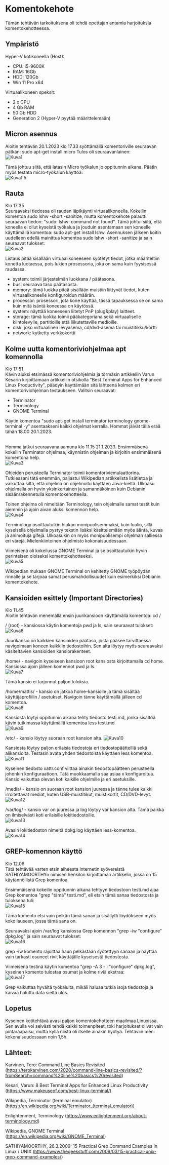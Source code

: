 # Komentokehote
Tämän tehtävän tarkoituksena oli tehdä opettajan antamia harjoituksia komentokehotteessa.

## Ympäristö

Hyper-V kotikoneella (Host):
- CPU: i5-9600K
- RAM: 16Gb
- HDD: 120Gb
- Win 11 Pro x64

Virtuaalikoneen speksit:
- 2 x CPU
- 4 Gb RAM
- 50 Gb HDD
- Generation 2 (Hyper-V pyytää määrittelemään)

## Micron asennus
Aloitin tehtävän 20.1.2023 klo 17.33 syöttämällä komentoriville seuraavan pätkän: sudo apt-get install micro
Tulos oli seuraavanlainen: </br>
![Kuva1](https://user-images.githubusercontent.com/122887740/213863049-2c372e43-66ab-4436-87d7-c7e7f9cae2b0.png) </br>

Tämä johtuu siitä, että latasin Micro työkalun jo oppitunnin aikana.
Päätin myös testata micro-työkalun käyttöä:</br>
![Kuva1 5](https://user-images.githubusercontent.com/122887740/213882865-2c48da5e-93a6-495a-92f4-8495531eff7d.png)</br>



## Rauta
Klo 17:35 </br>
Seuraavaksi tiedossa oli raudan läpikäynti virtuaalikoneella. Kokeilin komentoa sudo lshw -short -sanitize, mutta komentokehote palautti seuraavan tiedon: "sudo: lshw: command not found". Tämä johtui siitä, että koneella ei ollut kyseistä työkalua ja jouduin asentamaan sen koneelle käyttämällä komentoa: sudo apt-get install lshw.
Asennuksen jälkeen koitin uudelleen edellä mainittua komentoa sudo lshw -short -sanitize ja sain seuraavat tulokset: </br>
![Kuva2](https://user-images.githubusercontent.com/122887740/213863079-0555d014-e513-426b-ab37-d392de00d9a4.png) </br>

Listaus pitää sisällään virtuaalikoneeseen syötetyt tiedot, jotka määriteltiin konetta luotaessa, pois lukien prosessoria, joka on sama kuin fyysisessä raudassa.
- system: toimii järjestelmän luokkana / päätasona.
- bus: seuraava taso päätasosta.
- memory: tämä luokka pitää sisällään muistiin liittyvät tiedot, kuten virtuaalikoneelle konfiguroidun määrän.
- processor: prosessori, jota kone käyttää, tässä tapauksessa se on sama kuin mitä isäntä koneessa on käytössä.
- system: näyttää koneeseen liitetyt PnP (plug&play) laitteet.
- storage: tämä luokka toimii pääkategoriana sekä virtuaaliselle kiintolevylle, partitioille että liikutettaville medioille.
- disk: joko virtuaalinen levyasema, cd/dvd-asema tai muistitikku/kortti
- network: kytketty verkkokortti


## Kolme uutta komentoriviohjelmaa apt komennolla
Klo 17:51 </br>
Kävin aluksi etsimässä komentoriviohjelmia ja törmäsin artikkeliin Varun Kesarin kirjoittamaan artikkeliin otsikolla "Best Terminal Apps for Enhanced Linux Productivity", päädyin käyttämään sitä lähteenä kolmen eri komentoriviohjelman testaukseen. Valitsin seuraavat: </br>
- Terminator
- Terminology
- GNOME Terminal

Käytin komentoa "sudo apt-get install terminator terminology gnome-terminal -y" asentaakseni kaikki ohjelmat kerralla. Hommat jäivät tällä erää tähän 18.00 20.1.2023. </br> </br>

Homma jatkui seuraavana aamuna klo 11.15 21.1.2023.
Ensimmäisenä kokeilin Terminator ohjelmaa, käynnistin ohjelman ja kirjoitin ensimmäisenä komentona help. </br>
![Kuva3](https://user-images.githubusercontent.com/122887740/213863089-946de6a4-d140-4796-a8d6-9a867c2736cd.png) </br>


Ohjeiden perusteella Terminator toimii komentoriviemulaattorina. Tutkiessani tätä enemmän, paljastui Wikipedian artikkelista lisätietoa ja vaikuttaa siltä, että ohjelma on ohjelmoitu käyttäen Java-kieltä. Ulkoasu ohjelmalla on hyvin yksinkertainen ja samannäköinen kuin Debianin sisäänrakennetulla komentokehotteella. </br>

Toinen ohjelma oli nimeltään Terminology, tein ohjelmalle samat testit kuin aiemmin ja ajoin aivan aluksi komennon help. </br>
![Kuva4](https://user-images.githubusercontent.com/122887740/213863099-28c7ef10-51bc-4b98-9246-418d0e9150ea.png) </br>


Terminology osoittautuikin hiukan monipuolisemmaksi, kuin luulin, sillä kyseisellä ohjelmalla pystyy tekstin lisäksi käsittelemään myös ääntä, kuvaa ja animoituja gifejä. Ulkoasukin on myös monipuolisempi ohjelman salliessa eri värejä. Mielenkiintoinen ohjelmisto kokonaisuudessaan.

Viimeisenä oli kokeilussa GNOME Terminal ja se osoittautuikin hyvin perinteisen oloiseksi komentokehotteeksi. </br>
![Kuva5](https://user-images.githubusercontent.com/122887740/213863108-d069852d-6365-4ea3-82ea-f37c349b55ad.png) </br>


Wikipedian mukaan GNOME Terminal on kehitetty GNOME työpöydän rinnalle ja se tarjoaa samat perusmahdollisuudet kuin esimerkiksi Debianin komentokehote.



## Kansioiden esittely (Important Directories)
Klo 11.45 </br>
Aloitin tehtävän menemällä ensin juurikansioon käyttämällä komentoa: cd /

/ (root) - kansiossa käytin komentoja pwd ja ls, sain seuraavat tulokset: </br>
![Kuva6](https://user-images.githubusercontent.com/122887740/213863118-fa60e93f-5943-49de-8389-2483429e2198.png) </br>

Juurikansio on kaikkien kansioiden päätaso, josta pääsee tarvittaessa navigoimaan koneen kaikkiin tiedostoihin. Sen alta löytyy myös seuraavaksi käsiteltävien kansioiden kansiorakenteet.

/home/ - navigoin kyseiseen kansioon root kansiosta kirjoittamalla cd home. Kansiossa ajoin jälleen komennot pwd ja ls. </br>
![Kuva7](https://user-images.githubusercontent.com/122887740/213863126-c236c647-e6fa-4a24-a18b-7b4ef882ed34.png) </br>

Tämä kansio ei tarjonnut paljon tuloksia.

/home/mattis/ - kansio on jatkoa home-kansiolle ja tämä sisältää käyttäjäprofiilin / asetukset. Navigoin tänne käyttämällä jälleen cd komentoa. </br>
![Kuva8](https://user-images.githubusercontent.com/122887740/213863198-f80198c5-158d-4a1b-8b3f-4423b3335f95.png) </br>

Kansiosta löytyi oppitunnin aikana tehty tiedosto testi.md, jonka sisältöä kävin tutkimassa käyttämällä komentoa less testi.md </br>
![Kuva9](https://user-images.githubusercontent.com/122887740/213863205-ea874ee9-f09a-4a27-a7e7-0dd610a175ff.png) </br>

/etc/ - kansio löytyy suoraan root kansion alta.
![Kuva10](https://user-images.githubusercontent.com/122887740/213863221-cd10be23-4180-4a4b-8747-dacb6f4a9dbc.png) </br>

Kansiosta löytyy paljon erilaisia tiedostoja eri tiedostopäätteillä sekä alikansioita. Testasin avata yhden tiedostoista käyttäen less komentoa. </br>
![Kuva11](https://user-images.githubusercontent.com/122887740/213863238-bf78cd75-cbd1-4095-b27d-dd35069ce6a6.png) </br>

Kyseinen tiedosto xattr.conf viittaa ainakin tiedostopäätteen perusteella johonkin konfiguraatioon. Tätä muokkaamalla saa asiaa x konfiguroitua.
Kansio vaikuttaa olevan koti kaikille ohjelmille ja eri asetuksille.

/media/ - kansio on suoraan root kansion juuressa ja tänne tulee kaikki irroitettavat mediat, kuten USB-muistitikut, muistikortit, CD/DVD-levyt. </br>
![Kuva12](https://user-images.githubusercontent.com/122887740/213863250-c4e4cedf-41ca-4feb-ba53-cd032f088bb9.png) </br>


/var/log/ - kansio var on juuressa ja log löytyy var kansion alta. Tämä paikka on ilmiselvästi koti erilaisille lokitiedostoille. </br>
![Kuva13](https://user-images.githubusercontent.com/122887740/213863264-ec98c676-9ecd-4b67-9b38-81271cefd900.png) </br>

Avasin lokitiedoston nimeltä dpkg.log käyttäen less-komentoa. </br>
![Kuva14](https://user-images.githubusercontent.com/122887740/213863271-bfaeb0cf-2aa1-40af-93e2-61e947405cda.png) </br>


## GREP-komennon käyttö
Klo 12.06 </br>
Tätä tehtävää varten etsin aiheesta Internetin syövereistä SATHIYAMOORTHYn nimisen henkilön kirjoittaman artikkelin, jossa on 15 käytännöllistä Grep komentoa. 

Ensimmäisenä kokeilin oppitunnin aikana tehtyyn tiedostoon testi.md ajaa Grep komentoa "grep "tämä" testi.md", eli etsin tämä sanaa tiedostosta ja tuloksena tuli: </br>
![Kuva15](https://user-images.githubusercontent.com/122887740/213863279-3fe74576-1059-43a0-9921-a621ff5c9ad2.png) </br>


Tämä komento etsi vain pelkän tämä sanan ja sisällytti löydökseen myös koko lauseen, jossa tämä sana on.

Seuraavaksi ajoin /var/log kansiossa Grep komennon "grep -iw "configure" dpkg.log" ja sain seuraavat tulokset: </br>
![Kuva16](https://user-images.githubusercontent.com/122887740/213863283-57f8102d-7be6-4b28-b7fa-b51f821603ef.png) </br>


grep -iw komento rajoittaa haun pelkästään syötettyyn sanaan ja näyttää vain tarkasti osuneet rivit käyttäjälle kyseisestä tiedostosta.

Viimeisenä testinä käytin komentoa "grep -A 3 - i "configure" dpkg.log", kyseinen komento tulostaa osumat ja kolme riviä ekstraa: </br>
![Kuva17](https://user-images.githubusercontent.com/122887740/213863285-f437cd02-cfbc-4124-9208-401d8c8bb899.png) </br>


Grep vaikuttaa hyvältä työkalulta, mikäli haluaa tutkia isoja tiedostoja ja kaivaa haluttu data sieltä ulos.

## Lopetus
Kyseinen kotitehtävä avasi paljon komentokehotteen maailmaa Linuxissa. Sen avulla voi selvästi tehdä kaikki toimenpiteet, toki harjoitukset olivat vain pintaraapaisu, mutta kyllä niistä oli itselle ainakin hyötyä. Tehtäviin meni kokonaisuudessaan noin 1,5h.

## Lähteet:

Karvinen, Tero: Command Line Basics Revisited
(https://terokarvinen.com/2020/command-line-basics-revisited/?fromSearch=command%20line%20basics%20revisited)

Kesari, Varun: 8 Best Terminal Apps for Enhanced Linux Productivity
(https://www.makeuseof.com/best-linux-terminal/)

Wikipedia, Terminator (terminal emulator)
(https://en.wikipedia.org/wiki/Terminator_(terminal_emulator))

Enlightenment, Terminology
(https://www.enlightenment.org/about-terminology.md)

Wikipedia, GNOME Terminal
(https://en.wikipedia.org/wiki/GNOME_Terminal)

SATHIYAMOORTHY, 26.3.2009: 15 Practical Grep Command Examples In Linux / UNIX
(https://www.thegeekstuff.com/2009/03/15-practical-unix-grep-command-examples/)
